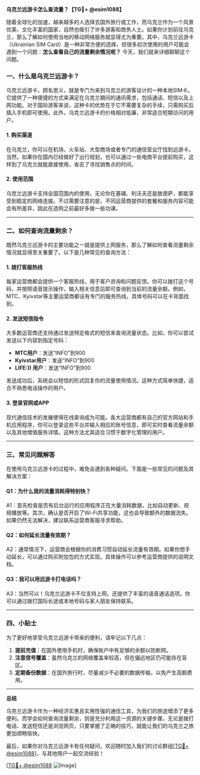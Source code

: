 **乌克兰远游卡怎么查流量？【TG💪+ @esim1088】**

随着全球化的加速，越来越多的人选择去国外旅行或工作，而乌克兰作为一个风景优美、文化丰富的国家，自然也吸引了许多游客和商务人士。如果你计划前往乌克兰，那么了解如何使用当地的移动网络服务就显得尤为重要。其中，乌克兰远游卡（Ukrainian SIM Card）是一种非常方便的选择，但很多初次使用的用户可能会遇到一个问题：**怎么查看自己的流量剩余情况呢？** 今天，我们就来详细聊聊这个问题。

### 一、什么是乌克兰远游卡？

乌克兰远游卡，顾名思义，就是专门为来到乌克兰的游客设计的一种本地SIM卡。它提供了一种便捷的方式来满足在乌克兰期间的通讯需求，包括通话、短信以及上网功能。对于国际游客来说，这种卡的优势在于它不需要复杂的手续，只需购买后插入手机即可使用。此外，乌克兰远游卡的价格相对低廉，非常适合短期访问的用户。

#### 1. 购买渠道

在乌克兰，你可以在机场、火车站、大型商场或者专门的通信营业厅找到远游卡。当然，如果你在国内已经做好了出行规划，也可以通过一些电商平台提前购买，这样到了乌克兰就能直接使用，省去了寻找销售点的时间。

#### 2. 使用范围

乌克兰远游卡支持全国范围内的使用，无论你在基辅、利沃夫还是敖德萨，都能享受到稳定的网络连接。不过需要注意的是，不同运营商提供的套餐和服务内容可能会有所差异，因此在选购之前最好多做一些功课。

---

### 二、如何查询流量剩余？

既然乌克兰远游卡的主要功能之一就是提供上网服务，那么了解如何查看流量剩余情况就显得至关重要了。以下是几种常见的查询方法：

#### 1. 拨打客服热线

每家运营商都会提供一个客服热线，用于客户咨询和问题反馈。你可以拨打这个号码，并按照语音提示操作，输入相关信息后即可查询到当前的流量余额。例如，MTC、Kyivstar等主要运营商都设有专门的服务热线，具体号码可以在卡背面找到。

#### 2. 发送短信指令

大多数运营商还支持通过发送特定格式的短信来查询流量状态。比如，你可以尝试发送以下内容到指定号码：

- **MTC用户**：发送“INFO”到900
- **Kyivstar用户**：发送“INFO”到900
- **LIFE:)) 用户**：发送“INFO”到900

发送成功后，系统会以短信的形式回复你的流量使用情况。这种方式简单快捷，适合不熟悉电话操作的用户。

#### 3. 登录官网或APP

现代通信技术的发展使得在线查询成为可能。各大运营商都有自己的官方网站和手机应用程序，你可以登录这些平台并输入相应的账号信息，即可实时查看流量余额以及其他增值服务详情。这种方法尤其适合习惯于数字化管理的用户。

---

### 三、常见问题解答

在使用乌克兰远游卡的过程中，难免会遇到各种疑问。下面是一些常见的问题及其解决方案：

#### Q1：为什么我的流量消耗得特别快？

A1：首先检查是否有后台运行的应用程序正在大量消耗数据，比如自动更新、视频播放等。其次，确认是否开启了Wi-Fi共享功能，这也会导致额外的数据流失。如果仍然无法解决，建议联系运营商客服寻求帮助。

#### Q2：如何延长流量有效期？

A2：通常情况下，运营商会根据你的消费习惯自动延长流量有效期。如果你想手动延长，可以通过购买附加包的方式实现。具体操作可以参考运营商提供的说明文档。

#### Q3：我可以用远游卡打电话吗？

A3：当然可以！乌克兰远游卡不仅支持上网，还提供了丰富的语音通话选项。你可以通过拨打国际长途或本地号码与家人朋友保持联系。

---

### 四、小贴士

为了更好地享受乌克兰远游卡带来的便利，请牢记以下几点：

1. **提前充值**：在国外使用手机时，确保账户中有足够的余额以防断网。
2. **注意信号覆盖**：虽然乌克兰的网络覆盖率较高，但在偏远地区仍可能存在盲区。
3. **定期备份数据**：在国外旅行时，尽量减少不必要的数据传输，以免产生高额费用。

---

**总结**

乌克兰远游卡作为一种经济实惠且实用性强的通信工具，为我们的旅途增添了更多便利。而学会如何查询流量剩余，则是充分利用这一资源的关键步骤。无论是拨打电话、发送短信还是浏览网页，只要掌握了正确的技巧，就能让我们的乌克兰之旅更加顺畅愉快。

最后，如果你对乌克兰远游卡有任何疑问，欢迎随时加入我们的讨论群组[[TG💪+ @esim1088](https://t.me/s/esim1088)]，与其他用户一起交流经验！

[[TG💪+ @esim1088](https://t.me/s/esim1088) ![Image](https://i.postimg.cc/4NQfJmqS/Snipaste-2025-05-13-00-14-12.png)]